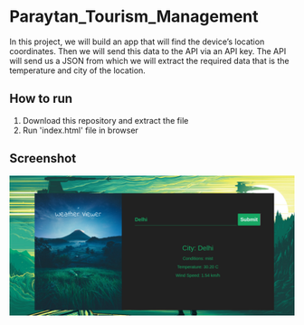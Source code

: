 # Paraytan_Tourism_Management

In this project, we will build an app that will find the device’s location coordinates. Then we will send this data to the API via an API key. The API will send us a JSON from which we will extract the required data that is the temperature and city of the location.


## How to run
1. Download this repository and extract the file
2. Run 'index.html' file in browser


## Screenshot
![Screenshot](Screenshhot.png)
